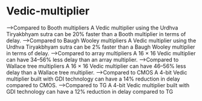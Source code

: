 # Vedic-multiplier
-->Compared to Booth multipliers
A Vedic multiplier using the Urdhva Tiryakbhyam sutra can be 20% faster than a Booth multiplier in terms of delay. 
-->Compared to Baugh Wooley multipliers
A Vedic multiplier using the Urdhva Tiryakbhyam sutra can be 2% faster than a Baugh Wooley multiplier in terms of delay. 
-->Compared to array multipliers
A 16 × 16 Vedic multiplier can have 34–56% less delay than an array multiplier. 
-->Compared to Wallace tree multipliers
A 16 × 16 Vedic multiplier can have 46–56% less delay than a Wallace tree multiplier. 
-->Compared to CMOS
A 4-bit Vedic multiplier built with GDI technology can have a 14% reduction in delay compared to CMOS. 
-->Compared to TG
A 4-bit Vedic multiplier built with GDI technology can have a 12% reduction in delay compared to TG
